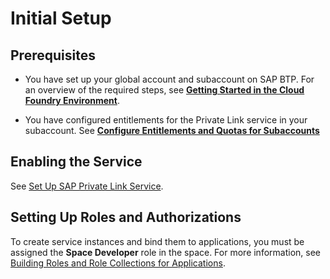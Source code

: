 <!-- loiof2dce1d43acb4771beee7304b464041e -->

# Initial Setup



<a name="loiof2dce1d43acb4771beee7304b464041e__section_zxs_cjt_fpb"/>

## Prerequisites

-   You have set up your global account and subaccount on SAP BTP. For an overview of the required steps, see [**Getting Started in the Cloud Foundry Environment**](https://help.sap.com/docs/BTP/65de2977205c403bbc107264b8eccf4b/b328cc89ea14484d9655b8cfb8efb508.html?locale=en-US&version=Cloud).

-   You have configured entitlements for the Private Link service in your subaccount. See [**Configure Entitlements and Quotas for Subaccounts**](https://help.sap.com/docs/BTP/65de2977205c403bbc107264b8eccf4b/5ba357b4fa1e4de4b9fcc4ae771609da.html)




<a name="loiof2dce1d43acb4771beee7304b464041e__section_j1x_cjt_fpb"/>

## Enabling the Service

See [Set Up SAP Private Link Service](https://developers.sap.com/tutorials/private-link-onboarding.html).



<a name="loiof2dce1d43acb4771beee7304b464041e__section_x3k_ljt_fpb"/>

## Setting Up Roles and Authorizations

To create service instances and bind them to applications, you must be assigned the **Space Developer** role in the space. For more information, see [Building Roles and Role Collections for Applications](https://help.sap.com/viewer/65de2977205c403bbc107264b8eccf4b/Cloud/en-US/eaa6a26291914b348e875a00b6beb729.html).

